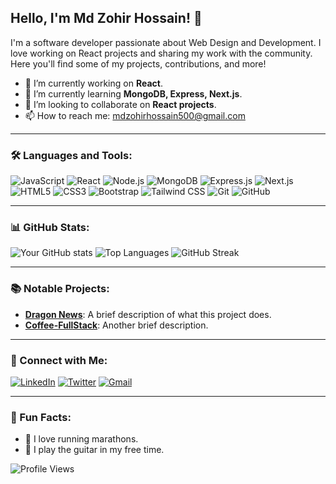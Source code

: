 ## Hello, I'm Md Zohir Hossain! 👋

I'm a software developer passionate about Web Design and Development. I love working on React projects and sharing my work with the community. Here you'll find some of my projects, contributions, and more!

- 🔭 I’m currently working on **React**.
- 🌱 I’m currently learning **MongoDB, Express, Next.js**.
- 👯 I’m looking to collaborate on **React projects**.
- 📫 How to reach me: [mdzohirhossain500@gmail.com](mailto:mdzohirhossain500@gmail.com)

---

### 🛠 Languages and Tools:

![JavaScript](https://img.shields.io/badge/-JavaScript-black?style=flat-square&logo=javascript)
![React](https://img.shields.io/badge/-React-black?style=flat-square&logo=react)
![Node.js](https://img.shields.io/badge/-Node.js-black?style=flat-square&logo=node.js)
![MongoDB](https://img.shields.io/badge/-MongoDB-black?style=flat-square&logo=mongodb)
![Express.js](https://img.shields.io/badge/-Express.js-black?style=flat-square&logo=express)
![Next.js](https://img.shields.io/badge/-Next.js-black?style=flat-square&logo=next.js)
![HTML5](https://img.shields.io/badge/-HTML5-black?style=flat-square&logo=html5)
![CSS3](https://img.shields.io/badge/-CSS3-black?style=flat-square&logo=css3)
![Bootstrap](https://img.shields.io/badge/-Bootstrap-black?style=flat-square&logo=bootstrap)
![Tailwind CSS](https://img.shields.io/badge/-Tailwind%20CSS-black?style=flat-square&logo=tailwind-css)
![Git](https://img.shields.io/badge/-Git-black?style=flat-square&logo=git)
![GitHub](https://img.shields.io/badge/-GitHub-black?style=flat-square&logo=github)

---

### 📊 GitHub Stats:

![Your GitHub stats](https://github-readme-stats.vercel.app/api?username=zohir26&show_icons=true&theme=dark)
![Top Languages](https://github-readme-stats.vercel.app/api/top-langs/?username=zohir26&layout=compact&theme=dark)
![GitHub Streak](https://github-readme-streak-stats.herokuapp.com/?user=zohir26&theme=dark)

---

### 📚 Notable Projects:

- [**Dragon News**](https://github.com/zohir26/dragon_news): A brief description of what this project does.
- [**Coffee-FullStack**](https://github.com/zohir26/coffee-fullstack): Another brief description.

---

### 🔗 Connect with Me:

[![LinkedIn](https://img.shields.io/badge/-LinkedIn-blue?style=flat-square&logo=linkedin)](https://www.linkedin.com/in/md-zohir-hossain-018b641b2/)
[![Twitter](https://img.shields.io/badge/-Twitter-blue?style=flat-square&logo=twitter)](https://x.com/500JahirRaihan)
[![Gmail](https://img.shields.io/badge/-Gmail-red?style=flat-square&logo=gmail)](mailto:mdzohirhossain500@gmail.com)

---

### 🎉 Fun Facts:

- 🏃 I love running marathons.
- 🎸 I play the guitar in my free time.

![Profile Views](https://komarev.com/ghpvc/?username=zohir26&style=flat-square&color=blue)

